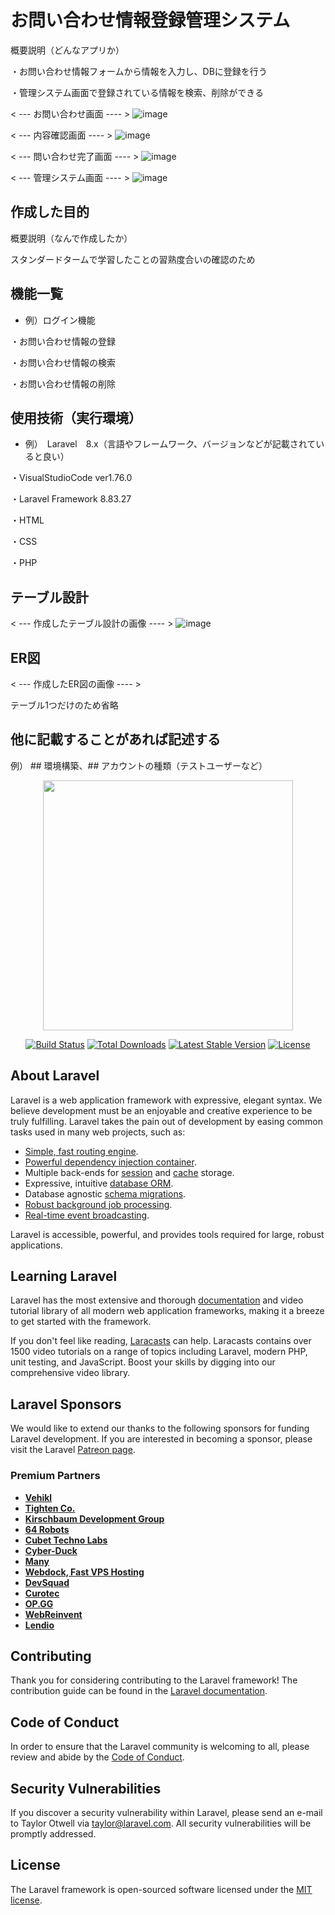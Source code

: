 # お問い合わせ情報登録管理システム
概要説明（どんなアプリか）

・お問い合わせ情報フォームから情報を入力し、DBに登録を行う

・管理システム画面で登録されている情報を検索、削除ができる

< --- お問い合わせ画面 ---- >
![image](https://user-images.githubusercontent.com/119716881/222984868-22e5b1be-2237-4204-b131-63b4bfdd3794.png)

< --- 内容確認画面 ---- >
![image](https://github.com/Sakita-0830/advanceTest/assets/119716881/18bcce75-40b1-4830-83a2-af2ea706c9c3)

< --- 問い合わせ完了画面 ---- >
![image](https://github.com/Sakita-0830/advanceTest/assets/119716881/84094ddf-b3ff-4ed9-be74-42bb49d95397)

< --- 管理システム画面 ---- >
![image](https://github.com/Sakita-0830/advanceTest/assets/119716881/3732c699-fb11-4c9d-ab18-017d5647d2c4)

## 作成した目的
概要説明（なんで作成したか）

スタンダードタームで学習したことの習熟度合いの確認のため

## 機能一覧
- 例）ログイン機能

・お問い合わせ情報の登録

・お問い合わせ情報の検索

・お問い合わせ情報の削除



## 使用技術（実行環境）
- 例）　Laravel　8.x（言語やフレームワーク、バージョンなどが記載されていると良い）

・VisualStudioCode ver1.76.0

・Laravel Framework 8.83.27

・HTML

・CSS

・PHP

## テーブル設計
< --- 作成したテーブル設計の画像 ---- >
![image](https://github.com/Sakita-0830/advanceTest/assets/119716881/1aa52770-d4f2-4f5e-85f4-77307418e534)

## ER図
< --- 作成したER図の画像 ---- >

テーブル1つだけのため省略

## 他に記載することがあれば記述する
例） ## 環境構築、## アカウントの種類（テストユーザーなど）

<p align="center"><a href="https://laravel.com" target="_blank"><img src="https://raw.githubusercontent.com/laravel/art/master/logo-lockup/5%20SVG/2%20CMYK/1%20Full%20Color/laravel-logolockup-cmyk-red.svg" width="400"></a></p>

<p align="center">
<a href="https://travis-ci.org/laravel/framework"><img src="https://travis-ci.org/laravel/framework.svg" alt="Build Status"></a>
<a href="https://packagist.org/packages/laravel/framework"><img src="https://img.shields.io/packagist/dt/laravel/framework" alt="Total Downloads"></a>
<a href="https://packagist.org/packages/laravel/framework"><img src="https://img.shields.io/packagist/v/laravel/framework" alt="Latest Stable Version"></a>
<a href="https://packagist.org/packages/laravel/framework"><img src="https://img.shields.io/packagist/l/laravel/framework" alt="License"></a>
</p>

## About Laravel

Laravel is a web application framework with expressive, elegant syntax. We believe development must be an enjoyable and creative experience to be truly fulfilling. Laravel takes the pain out of development by easing common tasks used in many web projects, such as:

- [Simple, fast routing engine](https://laravel.com/docs/routing).
- [Powerful dependency injection container](https://laravel.com/docs/container).
- Multiple back-ends for [session](https://laravel.com/docs/session) and [cache](https://laravel.com/docs/cache) storage.
- Expressive, intuitive [database ORM](https://laravel.com/docs/eloquent).
- Database agnostic [schema migrations](https://laravel.com/docs/migrations).
- [Robust background job processing](https://laravel.com/docs/queues).
- [Real-time event broadcasting](https://laravel.com/docs/broadcasting).

Laravel is accessible, powerful, and provides tools required for large, robust applications.

## Learning Laravel

Laravel has the most extensive and thorough [documentation](https://laravel.com/docs) and video tutorial library of all modern web application frameworks, making it a breeze to get started with the framework.

If you don't feel like reading, [Laracasts](https://laracasts.com) can help. Laracasts contains over 1500 video tutorials on a range of topics including Laravel, modern PHP, unit testing, and JavaScript. Boost your skills by digging into our comprehensive video library.

## Laravel Sponsors

We would like to extend our thanks to the following sponsors for funding Laravel development. If you are interested in becoming a sponsor, please visit the Laravel [Patreon page](https://patreon.com/taylorotwell).

### Premium Partners

- **[Vehikl](https://vehikl.com/)**
- **[Tighten Co.](https://tighten.co)**
- **[Kirschbaum Development Group](https://kirschbaumdevelopment.com)**
- **[64 Robots](https://64robots.com)**
- **[Cubet Techno Labs](https://cubettech.com)**
- **[Cyber-Duck](https://cyber-duck.co.uk)**
- **[Many](https://www.many.co.uk)**
- **[Webdock, Fast VPS Hosting](https://www.webdock.io/en)**
- **[DevSquad](https://devsquad.com)**
- **[Curotec](https://www.curotec.com/services/technologies/laravel/)**
- **[OP.GG](https://op.gg)**
- **[WebReinvent](https://webreinvent.com/?utm_source=laravel&utm_medium=github&utm_campaign=patreon-sponsors)**
- **[Lendio](https://lendio.com)**

## Contributing

Thank you for considering contributing to the Laravel framework! The contribution guide can be found in the [Laravel documentation](https://laravel.com/docs/contributions).

## Code of Conduct

In order to ensure that the Laravel community is welcoming to all, please review and abide by the [Code of Conduct](https://laravel.com/docs/contributions#code-of-conduct).

## Security Vulnerabilities

If you discover a security vulnerability within Laravel, please send an e-mail to Taylor Otwell via [taylor@laravel.com](mailto:taylor@laravel.com). All security vulnerabilities will be promptly addressed.

## License

The Laravel framework is open-sourced software licensed under the [MIT license](https://opensource.org/licenses/MIT).
